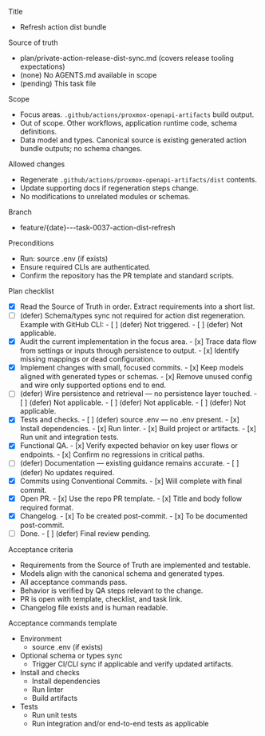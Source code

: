 Title
- Refresh action dist bundle

Source of truth
- plan/private-action-release-dist-sync.md (covers release tooling expectations)
- (none) No AGENTS.md available in scope
- (pending) This task file

Scope
- Focus areas. `.github/actions/proxmox-openapi-artifacts` build output.
- Out of scope. Other workflows, application runtime code, schema definitions.
- Data model and types. Canonical source is existing generated action bundle outputs; no schema changes.

Allowed changes
- Regenerate `.github/actions/proxmox-openapi-artifacts/dist` contents.
- Update supporting docs if regeneration steps change.
- No modifications to unrelated modules or schemas.

Branch
- feature/{date}---task-0037-action-dist-refresh

Preconditions
- Run: source .env (if exists)
- Ensure required CLIs are authenticated.
- Confirm the repository has the PR template and standard scripts.

Plan checklist
- [x] Read the Source of Truth in order. Extract requirements into a short list.
- [ ] (defer) Schema/types sync not required for action dist regeneration.
      Example with GitHub CLI:
      - [ ] (defer) Not triggered.
      - [ ] (defer) Not applicable.
- [x] Audit the current implementation in the focus area.
      - [x] Trace data flow from settings or inputs through persistence to output.
      - [x] Identify missing mappings or dead configuration.
- [x] Implement changes with small, focused commits.
      - [x] Keep models aligned with generated types or schemas.
      - [x] Remove unused config and wire only supported options end to end.
- [ ] (defer) Wire persistence and retrieval — no persistence layer touched.
      - [ ] (defer) Not applicable.
      - [ ] (defer) Not applicable.
      - [ ] (defer) Not applicable.
- [x] Tests and checks.
      - [ ] (defer) source .env — no .env present.
      - [x] Install dependencies.
      - [x] Run linter.
      - [x] Build project or artifacts.
      - [x] Run unit and integration tests.
- [x] Functional QA.
      - [x] Verify expected behavior on key user flows or endpoints.
      - [x] Confirm no regressions in critical paths.
- [ ] (defer) Documentation — existing guidance remains accurate.
      - [ ] (defer) No updates required.
- [x] Commits using Conventional Commits.
      - [x] Will complete with final commit.
- [x] Open PR.
      - [x] Use the repo PR template.
      - [x] Title and body follow required format.
- [x] Changelog.
      - [x] To be created post-commit.
      - [x] To be documented post-commit.
- [ ] Done.
      - [ ] (defer) Final review pending.

Acceptance criteria
- Requirements from the Source of Truth are implemented and testable.
- Models align with the canonical schema and generated types.
- All acceptance commands pass.
- Behavior is verified by QA steps relevant to the change.
- PR is open with template, checklist, and task link.
- Changelog file exists and is human readable.

Acceptance commands template
- Environment
  - source .env (if exists)
- Optional schema or types sync
  - Trigger CI/CLI sync if applicable and verify updated artifacts.
- Install and checks
  - Install dependencies
  - Run linter
  - Build artifacts
- Tests
  - Run unit tests
  - Run integration and/or end-to-end tests as applicable
